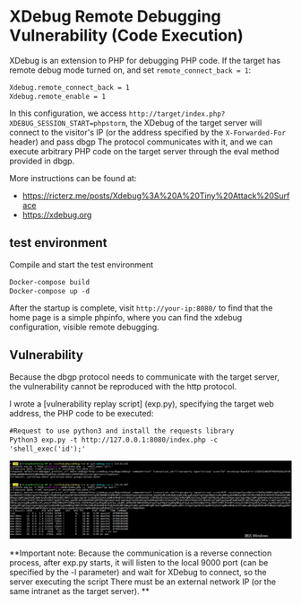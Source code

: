 # XDebug Remote Debugging Vulnerability (Code Execution)

XDebug is an extension to PHP for debugging PHP code. If the target has remote debug mode turned on, and set `remote_connect_back = 1`:

```
Xdebug.remote_connect_back = 1
Xdebug.remote_enable = 1
```

In this configuration, we access `http://target/index.php?XDEBUG_SESSION_START=phpstorm`, the XDebug of the target server will connect to the visitor's IP (or the address specified by the `X-Forwarded-For` header) and pass dbgp The protocol communicates with it, and we can execute arbitrary PHP code on the target server through the eval method provided in dbgp.

More instructions can be found at:

 - https://ricterz.me/posts/Xdebug%3A%20A%20Tiny%20Attack%20Surface
 - https://xdebug.org

## test environment

Compile and start the test environment

```
Docker-compose build
Docker-compose up -d
```

After the startup is complete, visit `http://your-ip:8080/` to find that the home page is a simple phpinfo, where you can find the xdebug configuration, visible remote debugging.

## Vulnerability

Because the dbgp protocol needs to communicate with the target server, the vulnerability cannot be reproduced with the http protocol.

I wrote a [vulnerability replay script] (exp.py), specifying the target web address, the PHP code to be executed:

```
#Request to use python3 and install the requests library
Python3 exp.py -t http://127.0.0.1:8080/index.php -c 'shell_exec('id');'
```

![](1.png)

**Important note: Because the communication is a reverse connection process, after exp.py starts, it will listen to the local 9000 port (can be specified by the -l parameter) and wait for XDebug to connect, so the server executing the script There must be an external network IP (or the same intranet as the target server). **